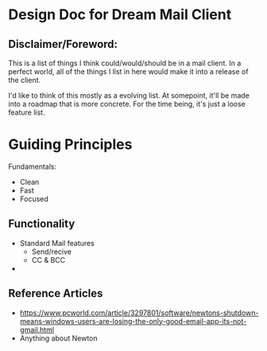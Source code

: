 # Design Doc for Dream Mail Client

## Disclaimer/Foreword:

This is a list of things I think could/would/should be in a mail client. In a perfect world, all of the things I list in here would make it into a release of the client. 

I'd like to think of this mostly as a evolving list. At somepoint, it'll be made into a roadmap that is more concrete. For the time being, it's just a loose feature list.

# Guiding Principles

Fundamentals: 
- Clean
- Fast
- Focused

## Functionality

- Standard Mail features
    * Send/recive
    * CC & BCC
- 
## Reference Articles

- https://www.pcworld.com/article/3297801/software/newtons-shutdown-means-windows-users-are-losing-the-only-good-email-app-its-not-gmail.html
- Anything about Newton

